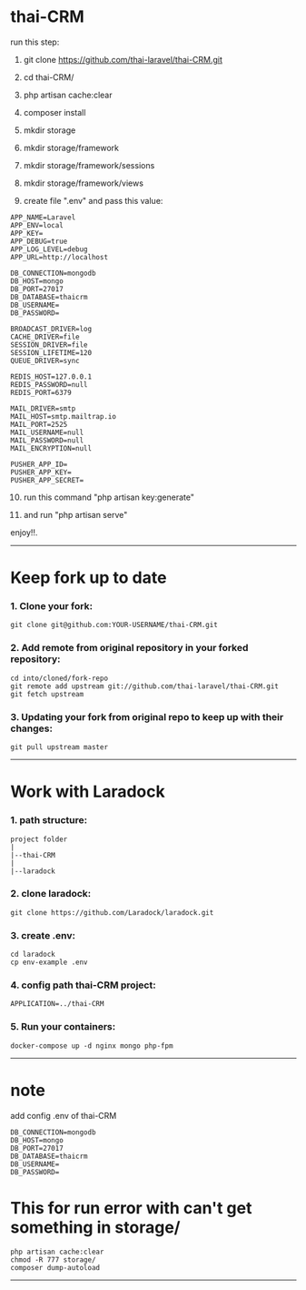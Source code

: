 # thai-CRM

run this step:
1. git clone https://github.com/thai-laravel/thai-CRM.git
2. cd thai-CRM/
3. php artisan cache:clear
4. composer install
5. mkdir storage
6. mkdir storage/framework
7. mkdir storage/framework/sessions
8. mkdir storage/framework/views

9. create file ".env" and pass this value:
```
APP_NAME=Laravel
APP_ENV=local
APP_KEY=
APP_DEBUG=true
APP_LOG_LEVEL=debug
APP_URL=http://localhost

DB_CONNECTION=mongodb
DB_HOST=mongo
DB_PORT=27017
DB_DATABASE=thaicrm
DB_USERNAME=
DB_PASSWORD=

BROADCAST_DRIVER=log
CACHE_DRIVER=file
SESSION_DRIVER=file
SESSION_LIFETIME=120
QUEUE_DRIVER=sync

REDIS_HOST=127.0.0.1
REDIS_PASSWORD=null
REDIS_PORT=6379

MAIL_DRIVER=smtp
MAIL_HOST=smtp.mailtrap.io
MAIL_PORT=2525
MAIL_USERNAME=null
MAIL_PASSWORD=null
MAIL_ENCRYPTION=null

PUSHER_APP_ID=
PUSHER_APP_KEY=
PUSHER_APP_SECRET=
```

10. run this command "php artisan key:generate"

11. and run "php artisan serve"

enjoy!!.

---------------------------------------------------------
# Keep fork up to date

### 1. Clone your fork:

    git clone git@github.com:YOUR-USERNAME/thai-CRM.git

### 2. Add remote from original repository in your forked repository: 

    cd into/cloned/fork-repo
    git remote add upstream git://github.com/thai-laravel/thai-CRM.git
    git fetch upstream

### 3. Updating your fork from original repo to keep up with their changes:

    git pull upstream master

---------------------------------------------------------
# Work with Laradock

### 1. path structure:

    project folder
    |
    |--thai-CRM
    |
    |--laradock

### 2. clone laradock:

    git clone https://github.com/Laradock/laradock.git

### 3. create .env:

    cd laradock
    cp env-example .env

### 4. config path thai-CRM project:

    APPLICATION=../thai-CRM

### 5. Run your containers:

    docker-compose up -d nginx mongo php-fpm

---------------------------------------------------------

# note 
add config .env of thai-CRM
```
DB_CONNECTION=mongodb
DB_HOST=mongo
DB_PORT=27017
DB_DATABASE=thaicrm
DB_USERNAME=
DB_PASSWORD=
```

# This for run error with can't get something in storage/
```
php artisan cache:clear 
chmod -R 777 storage/
composer dump-autoload
```
---------------------------------------------------------
